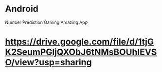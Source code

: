 # Android
Number Prediction Gaming Amazing App 
# https://drive.google.com/file/d/1tjGK2SeumPGljQXObJ6tNMsBOUhIEVSO/view?usp=sharing
